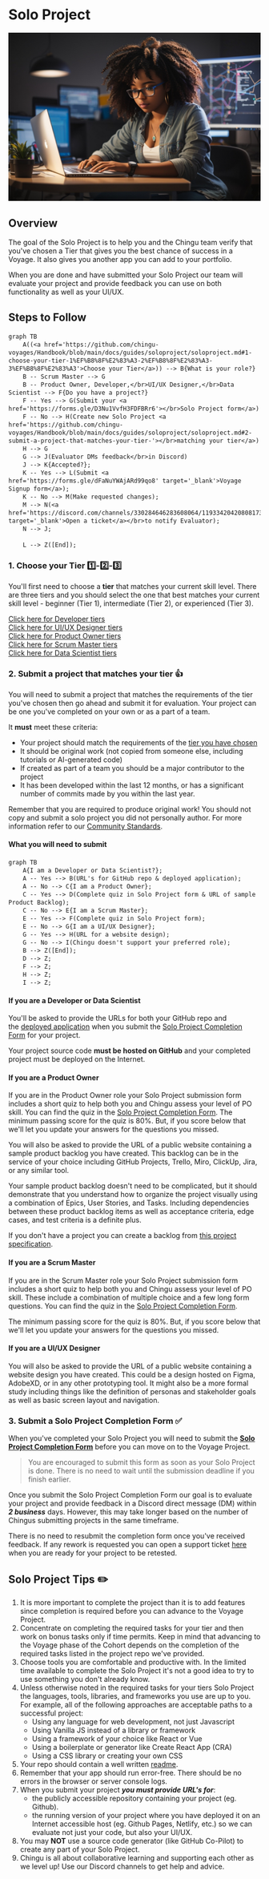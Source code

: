 # Solo Project

![Team creating project backlog](./assets/SoloProject_coder.jpeg)

## Overview

The goal of the Solo Project is to help you and the Chingu team verify that
you've chosen a Tier that gives you the best chance of success in a Voyage. It
also gives you another app you can add to your portfolio.

When you are done and have submitted your Solo Project our team will
evaluate your project and provide feedback you can use on both functionality
as well as your UI/UX.

## Steps to Follow

```mermaid
graph TB
    A((<a href='https://github.com/chingu-voyages/Handbook/blob/main/docs/guides/soloproject/soloproject.md#1-choose-your-tier-1%EF%B8%8F%E2%83%A3-2%EF%B8%8F%E2%83%A3-3%EF%B8%8F%E2%83%A3'>Choose your Tier</a>)) --> B{What is your role?}
    B -- Scrum Master --> G
    B -- Product Owner, Developer,</br>UI/UX Designer,</br>Data Scientist --> F{Do you have a project?}
    F -- Yes --> G(Submit your <a href='https://forms.gle/D3Nu1VvfH3FDFBRr6'></br>Solo Project form</a>)
    F -- No --> H(Create new Solo Project <a href='https://github.com/chingu-voyages/Handbook/blob/main/docs/guides/soloproject/soloproject.md#2-submit-a-project-that-matches-your-tier-'></br>matching your tier</a>)
    H --> G
    G --> J(Evaluator DMs feedback</br>in Discord)
    J --> K{Accepted?};
    K -- Yes --> L(Submit <a href='https://forms.gle/dFaNuYWAjARd99qo8' target='_blank'>Voyage Signup form</a>);
    K -- No --> M(Make requested changes);
    M --> N(<a href='https://discord.com/channels/330284646283608064/1193342042080817323' target='_blank'>Open a ticket</a></br>to notify Evaluator);
    N --> J;

    L --> Z([End]);
```

### 1. Choose your Tier 1️⃣-2️⃣-3️⃣

You'll first need to choose a **tier** that matches your
current skill level. There are three tiers and you should select the one that
best matches your current skill level - beginner (Tier 1),
intermediate (Tier 2), or experienced (Tier 3).

[Click here for Developer tiers](./topics/tier_developer.md)</br>
[Click here for UI/UX Designer tiers](./topics/tier_uiuxdesigner.md)</br>
[Click here for Product Owner tiers](./topics/tier_productowner.md)</br>
[Click here for Scrum Master tiers](./topics/tier_scrummaster.md)</br>
[Click here for Data Scientist tiers](./topics/tier_datascientist.md)</br>

### 2. Submit a project that matches your tier 👍

You will need to submit a project that matches the requirements of the tier you've
chosen then go ahead and submit it for evaluation. Your project can be one
you've completed on your own or as a part of a team.

It **must** meet these criteria:

- Your project should match the requirements of the
[tier you have chosen](#1-choose-your-tier-1%EF%B8%8F⃣-2%EF%B8%8F⃣-3%EF%B8%8F⃣)
- It should be original work (not copied from someone else, including tutorials
or AI-generated code)
- If created as part of a team you should be a major contributor to the project
- It has been developed within the last 12 months, or has a significant number
of commits made by you within the last year.

Remember that you are required to produce original work! You should not copy and submit a solo project you did not personally author. For more information refer to our [Community Standards](../../gettingstarted/communitystds.md).

#### What you will need to submit

```mermaid
graph TB
    A{I am a Developer or Data Scientist?};
    A -- Yes --> B(URL's for GitHub repo & deployed application);
    A -- No --> C{I am a Product Owner};
    C -- Yes --> D(Complete quiz in Solo Project form & URL of sample Product Backlog);
    C -- No --> E{I am a Scrum Master};
    E -- Yes --> F(Complete quiz in Solo Project form);
    E -- No --> G{I am a UI/UX Designer};
    G -- Yes --> H(URL for a website design);
    G -- No --> I(Chingu doesn't support your preferred role);
    B --> Z([End]);
    D --> Z;
    F --> Z;
    H --> Z;
    I --> Z;
```

#### If you are a Developer or Data Scientist

You'll be asked to provide the URLs for both your GitHub repo and the [deployed application](../../resources/techresources/techstack.md#deployment-options) when you submit the [Solo Project Completion Form](https://forms.gle/VCpN1K6j341Vz1dq6) for your project.

Your project source code **must be hosted on GitHub** and your completed project must be deployed on the Internet.

#### If you are a Product Owner

If you are in the Product Owner role your Solo Project submission form includes a short quiz to help both you and Chingu assess your level of PO skill. You can find the quiz in the [Solo Project Completion Form](https://forms.gle/VCpN1K6j341Vz1dq6). The minimum passing score for the quiz is 80%. But, if you score below that we'll let you update your answers for the questions you missed.

You will also be asked to provide the URL of a public website containing a sample product backlog you have created. This backlog can be in the service of your choice including GitHub Projects, Trello, Miro, ClickUp, Jira, or any similar tool.

Your sample product backlog doesn't need to be complicated, but it should demonstrate that you understand how to organize the project visually using a combination of Epics, User Stories, and Tasks. Including dependencies between these product backlog items as well as acceptance criteria, edge cases, and test criteria is a definite plus.

If you don't have a project you can create a backlog from [this project specification](https://github.com/chingu-voyages/soloproject-tier3-chingu-trivia-po).

#### If you are a Scrum Master

If you are in the Scrum Master role your Solo Project submission form includes a short quiz to help both you and Chingu assess your level of PO skill. These include a combination of multiple choice and a few long form questions. You can find the quiz in the [Solo Project Completion Form](https://forms.gle/VCpN1K6j341Vz1dq6).

The minimum passing score for the quiz is 80%. But, if you score below that we'll let you update your answers for the questions you missed.

#### If you are a UI/UX Designer

You will also be asked to provide the URL of a public website containing a website design you have created. This could be a design hosted on Figma, AdobeXD, or in any other prototyping tool. It might also be a more formal study including things like the definition of personas and stakeholder goals as well as basic screen layout and navigation.

### 3. Submit a Solo Project Completion Form ✅

When you've completed your Solo Project you will need to submit the **[Solo Project Completion Form](https://forms.gle/bwPYEaco5a3KhMqU6)** before you can move on to the Voyage Project.

> You are encouraged to submit this form as soon as your Solo Project is done. There is no need to wait until the submission deadline if you finish earlier.
>

Once you submit the Solo Project Completion Form our goal is to evaluate your
project and provide feedback in a Discord direct message (DM) within
***2 business*** days. However, this may take longer based on the number of
Chingus submitting projects in the same timeframe.

There is no need to resubmit the completion form once you've received
feedback. If any rework is requested you can open a support ticket
[here](https://discord.com/channels/330284646283608064/1105911757177888908)
when you are ready for your project to be retested.

## Solo Project Tips ✏️

1. It is more important to complete the project than it is to add features since completion is required before you can advance to the Voyage Project.
2. Concentrate on completing the required tasks for your tier and then work on bonus tasks only if time permits. Keep in mind that advancing to the Voyage phase of the Cohort depends on the completion of the required tasks listed in the project repo we've provided.
3. Choose tools you are comfortable and productive with. In the limited time available to complete the Solo Project it's not a good idea to try to use something you don't already know.
4. Unless otherwise noted in the required tasks for your tiers Solo Project the languages, tools, libraries, and frameworks you use are up to you. For example, all of the following approaches are acceptable paths to a successful project:
    - Using any language for web development, not just Javascript
    - Using Vanilla JS instead of a library or framework
    - Using a framework of your choice like React or Vue
    - Using a boilerplate or generator like Create React App (CRA)
    - Using a CSS library or creating your own CSS
5. Your repo should contain a well written [readme](https://medium.com/chingu/keys-to-a-well-written-readme-55c53d34fe6d).
6. Remember that your app should run error-free. There should be no errors in the browser or server console logs.
7. When you submit your project ***you must provide URL's for***:
    - the publicly accessible repository containing your project (eg. Github).
    - the running version of your project where you have deployed it on an
    Internet accessible host (eg. Github Pages, Netlify, etc.) so we can evaluate not
    just your code, but also your UI/UX.
8. You may **NOT** use a source code generator (like GitHub Co-Pilot) to
create any part of your Solo Project.
9. Chingu is all about collaborative learning and supporting each other as
    we level up! Use our Discord channels to get help and advice.
